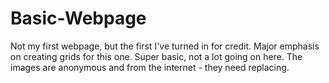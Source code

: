 # Basic-Webpage
Not my first webpage, but the first I've turned in for credit. Major emphasis on creating grids for this one.
Super basic, not a lot going on here. The images are anonymous and from the internet - they need replacing.
